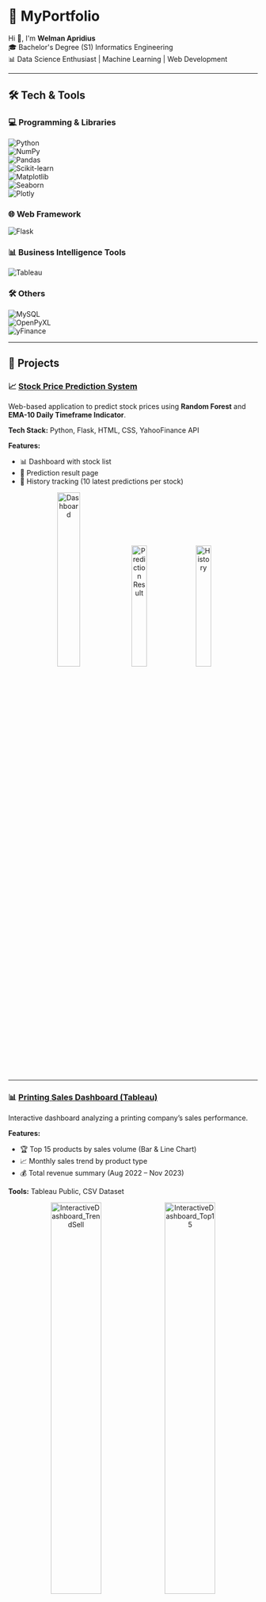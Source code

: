 # 🚀 MyPortfolio

Hi 👋, I'm **Welman Apridius**  
🎓 Bachelor's Degree (S1) Informatics Engineering  
📊 Data Science Enthusiast | Machine Learning | Web Development  

---

## 🛠 Tech & Tools  

### 💻 Programming & Libraries  
![Python](https://img.shields.io/badge/Python-3776AB?logo=python&logoColor=white)  
![NumPy](https://img.shields.io/badge/NumPy-013243?logo=numpy&logoColor=white)  
![Pandas](https://img.shields.io/badge/Pandas-150458?logo=pandas&logoColor=white)  
![Scikit-learn](https://img.shields.io/badge/Scikit--Learn-F7931E?logo=scikit-learn&logoColor=white)  
![Matplotlib](https://img.shields.io/badge/Matplotlib-11557c?logo=plotly&logoColor=white)  
![Seaborn](https://img.shields.io/badge/Seaborn-76B900?logoColor=white)  
![Plotly](https://img.shields.io/badge/Plotly-3F4F75?logo=plotly&logoColor=white)  

### 🌐 Web Framework  
![Flask](https://img.shields.io/badge/Flask-000000?logo=flask&logoColor=white)  

### 📊 Business Intelligence Tools  
![Tableau](https://img.shields.io/badge/Tableau-E97627?logo=tableau&logoColor=white)  

### 🛠 Others  
![MySQL](https://img.shields.io/badge/MySQL-4479A1?logo=mysql&logoColor=white)  
![OpenPyXL](https://img.shields.io/badge/OpenPyXL-217346?logo=microsoft-excel&logoColor=white)  
![yFinance](https://img.shields.io/badge/yFinance-FFD43B?logo=python&logoColor=black)  

---

## 🚀 Projects  

### 📈 [Stock Price Prediction System](https://github.com/WelmanApridius/stock-price-prediction)  
Web-based application to predict stock prices using **Random Forest** and **EMA-10 Daily Timeframe Indicator**.  

**Tech Stack:** Python, Flask, HTML, CSS, YahooFinance API  

**Features:**  
- 📊 Dashboard with stock list  
- 🔮 Prediction result page  
- 📝 History tracking (10 latest predictions per stock)  

<p align="center">
  <img src="https://github.com/user-attachments/assets/837dca13-9c6d-4b12-b509-67d1ed3da8e5" alt="Dashboard" width="30%" />
  <img src="https://github.com/user-attachments/assets/ee107ec7-abda-4b1d-89d4-628d574766e4" alt="Prediction Result" width="25%" />
  <img src="https://github.com/user-attachments/assets/1e658238-74eb-4b92-9d1e-9d9ffc4cceec" alt="History" width="25%" />
</p>  

---

### 📊 [Printing Sales Dashboard (Tableau)](https://github.com/WelmanApridius/Printing-Sales-Dashboard-withTableau)  
Interactive dashboard analyzing a printing company’s sales performance.  

**Features:**  
- 🏆 Top 15 products by sales volume (Bar & Line Chart)  
- 📈 Monthly sales trend by product type  
- 💰 Total revenue summary (Aug 2022 – Nov 2023)  

**Tools:** Tableau Public, CSV Dataset  

<p align="center">
  <img src="https://github.com/user-attachments/assets/ddc6010e-d191-4f2e-9dae-1f1c02f4f472" alt="InteractiveDashboard_TrendSell" width="45%" />
  <img src="https://github.com/user-attachments/assets/d26bde20-d0aa-44e2-be16-e4447873bc09" alt="InteractiveDashboard_Top15" width="45%" />
</p>

<p align="center">
  <img src="https://github.com/user-attachments/assets/d70cc56f-429b-4f37-85d5-4bcf2906328e" alt="TotalRevenue" width="45%" />
  <img src="https://github.com/user-attachments/assets/b8bd5e36-7a6e-4880-8f58-bfe118887752" alt="Top15ofProduct" width="45%" />
</p>

<p align="center">
  <img src="https://github.com/user-attachments/assets/9053f869-c150-4c87-b2ca-c283cb79acca" alt="TrendSellProduct" width="45%" />
  <img src="https://github.com/user-attachments/assets/84cb9b67-acb4-46bc-803b-e50b2c494b3a" alt="InteractiveDashboard_Revenue" width="45%" />
</p>




---

## 📊 GitHub Stats  

<p align="center">
  <img src="https://github-readme-stats.vercel.app/api?username=WelmanApridius&show_icons=true&theme=tokyonight" alt="GitHub Stats" height="180"/>
  <img src="https://github-readme-stats.vercel.app/api/top-langs/?username=WelmanApridius&layout=compact&theme=tokyonight" alt="Top Languages" height="180"/>
</p>  

---

## 📫 Contact Me  

[![LinkedIn](https://img.shields.io/badge/LinkedIn-Welman%20Apridius-blue?logo=linkedin&style=for-the-badge)](https://linkedin.com/in/welman-apridius)  
[![Email](https://img.shields.io/badge/Email-welmanapridius942@gmail.com-c14438?logo=gmail&style=for-the-badge)](mailto:welmanapridius942@gmail.com)  

---

⭐ *Thank you for visiting my portfolio! Feel free to connect or check out my projects.*  
